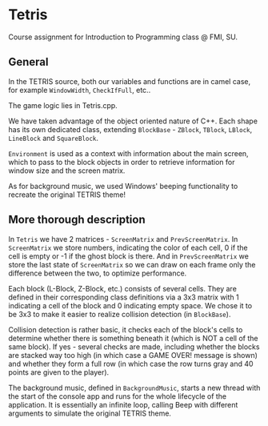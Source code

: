 Tetris
======

Course assignment for Introduction to Programming class @ FMI, SU.

General
------------------------
In the TETRIS source, both our variables and functions are in camel case, for example `WindowWidth`, `CheckIfFull`, etc..

The game logic lies in Tetris.cpp. 

We have taken advantage of the object oriented nature of C++. Each shape has its own dedicated class, extending `BlockBase` - `ZBlock`, `TBlock`, `LBlock`, `LineBlock` and `SquareBlock`.

`Environment` is used as a context with information about the main screen, which to pass to the block objects in order to retrieve information for window size and the screen matrix.

As for background music, we used Windows' beeping functionality to recreate the original TETRIS theme!

More thorough description
------------------------
In `Tetris` we have 2 matrices - `ScreenMatrix` and `PrevScreenMatrix`. In `ScreenMatrix` we store numbers, indicating the color of each cell, 0 if the cell is empty or -1 if the ghost block is there. And in `PrevScreenMatrix` we store the last state of `ScreenMatrix` so we can draw on each frame only the difference between the two, to optimize performance.

Each block (L-Block, Z-Block, etc.) consists of several cells. They are defined in their corresponding class definitions via a 3x3 matrix with 1 indicating a cell of the block and 0 indicating empty space. We chose it to be 3x3 to make it easier to realize collision detection (in `BlockBase`).

Collision detection is rather basic, it checks each of the block's cells to determine whether there is something beneath it (which is NOT a cell of the same block). If yes - several checks are made, including whether the blocks are stacked way too high (in which case a GAME OVER! message is shown) and whether they form a full row (in which case the row turns gray and 40 points are given to the player).

The background music, defined in `BackgroundMusic`, starts a new thread with the start of the console app and runs for the whole lifecycle of the application. It is essentially an infinite loop, calling Beep with different arguments to simulate the original TETRIS theme.

